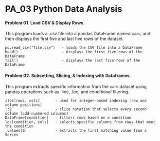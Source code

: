 # PA_03 Python Data Analysis

#### Problem 01. Load CSV & Display Rows.

This program loads a .csv file into a pandas DataFrame named cars, and then displays the first five and last five rows of the dataset.

```
pd.read_csv("file.csv")   - loads the CSV file into a DataFrame
head()                    - displays the first five rows of the DataFrame
tail()                    - displays the last five rows of the DataFrame
```

#### Problem 02. Subsetting, Slicing, & Indexing with Dataframes.

This program extracts specific information from the cars dataset using pandas operations such as .iloc, .loc, and conditional filtering.

```
iloc[rows, cols]       - used for integer-based indexing (row and column positions)
::2                    - slice notation that selects every second column (odd-numbered columns)
DataFrame[condition]   - filters rows based on a condition
loc[condition, cols]   - selects specific columns from rows that meet the condition
.values[0]             - extracts the first matching value from a Series
```
